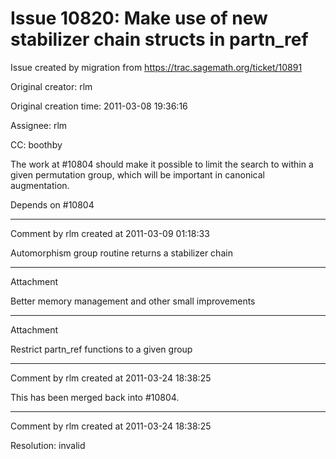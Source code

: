 # Issue 10820: Make use of new stabilizer chain structs in partn_ref

Issue created by migration from https://trac.sagemath.org/ticket/10891

Original creator: rlm

Original creation time: 2011-03-08 19:36:16

Assignee: rlm

CC:  boothby

The work at #10804 should make it possible to limit the search to within a given permutation group, which will be important in canonical augmentation.

Depends on #10804


---

Comment by rlm created at 2011-03-09 01:18:33

Automorphism group routine returns a stabilizer chain


---

Attachment

Better memory management and other small improvements


---

Attachment

Restrict partn_ref functions to a given group


---

Comment by rlm created at 2011-03-24 18:38:25

This has been merged back into #10804.


---

Comment by rlm created at 2011-03-24 18:38:25

Resolution: invalid
